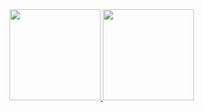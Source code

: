 <div>
  
  <a href="https://github.com/hackboot"> 
  <img height="160em" src="https://github-readme-stats.vercel.app/api?username=hackboot&show_icons=true&theme=github_dark&include_all_commits=true&count_private=true"/> 
  <img height="160em" src="https://github-readme-stats.vercel.app/api/top-langs/?username=hackboot2&layout-compact&langs_count=16&theme=github_dark" /> 
  
</div>
